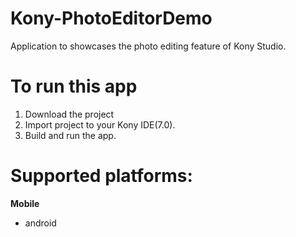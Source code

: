 # Kony-PhotoEditorDemo
Application to showcases the photo editing  feature of Kony Studio.

# To run this app

1. Download the project
2. Import project to your Kony IDE(7.0).
3. Build and run the app.

# Supported platforms:
**Mobile**
 * android
